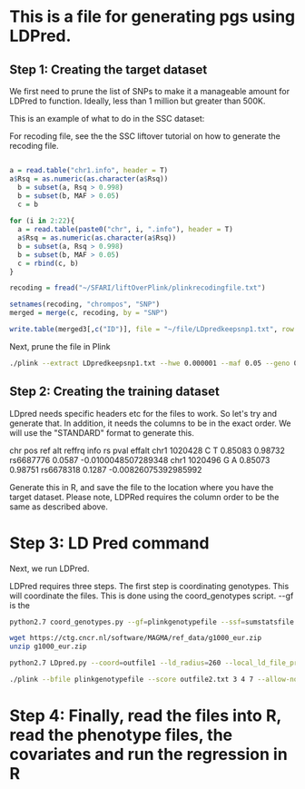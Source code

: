 # This is a file for generating pgs using LDPred.

## Step 1: Creating the target dataset

We first need to prune the list of SNPs to make it a manageable amount for LDPred to function. Ideally, less than 1 million but greater than 500K. 

This is an example of what to do in the SSC dataset:

For recoding file, see the the SSC liftover tutorial on how to generate the recoding file.

```R

a = read.table("chr1.info", header = T)
a$Rsq = as.numeric(as.character(a$Rsq))
  b = subset(a, Rsq > 0.998)
  b = subset(b, MAF > 0.05)
  c = b
  
for (i in 2:22){
  a = read.table(paste0("chr", i, ".info"), header = T)
  a$Rsq = as.numeric(as.character(a$Rsq))
  b = subset(a, Rsq > 0.998)
  b = subset(b, MAF > 0.05)
  c = rbind(c, b)
}

recoding = fread("~/SFARI/liftOverPlink/plinkrecodingfile.txt")

setnames(recoding, "chrompos", "SNP")
merged = merge(c, recoding, by = "SNP")

write.table(merged3[,c("ID")], file = "~/file/LDpredkeepsnp1.txt", row.names = F, col.names = T, quote = F)

```

Next, prune the file in Plink

```bash
./plink --extract LDpredkeepsnp1.txt --hwe 0.000001 --maf 0.05 --geno 0.05 --mind 0.05 --make-bed --out SFARImergedallLDPred --bfile SFARImergedall

```

## Step 2: Creating the training dataset

LDpred needs specific headers etc for the files to work. So let's try and generate that. In addition, it needs the columns to be in the exact order. We will use the "STANDARD" format to generate this. 

chr     pos     ref     alt     reffrq  info    rs       pval    effalt
    chr1    1020428 C       T       0.85083 0.98732 rs6687776    0.0587  -0.0100048507289348
    chr1    1020496 G       A       0.85073 0.98751 rs6678318    0.1287  -0.00826075392985992

Generate this in R, and save the file to the location where you have the target dataset. 
Please note, LDPRed requires the column order to be the same as described above. 


# Step 3: LD Pred command
Next, we run LDPred. 

LDPred requires three steps. The first step is coordinating genotypes. This will coordinate the files. This is done using the coord_genotypes script. --gf is the 

```bash
python2.7 coord_genotypes.py --gf=plinkgenotypefile --ssf=sumstatsfile --out=outfile1 --N=samplesize 

wget https://ctg.cncr.nl/software/MAGMA/ref_data/g1000_eur.zip
unzip g1000_eur.zip

python2.7 LDpred.py --coord=outfile1 --ld_radius=260 --local_ld_file_prefix=g1000_eur --PS=1,0.8,0.5,0.3 --N=samplesize --out=outfile2

./plink --bfile plinkgenotypefile --score outfile2.txt 3 4 7 --allow-no-sex --out outfile3

```

# Step 4: Finally, read the files into R, read the phenotype files, the covariates and run the regression in R
